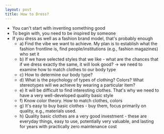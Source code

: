 ```yaml
---
layout: post
title: How to Dress?
---
```


- You can't start with inventing something good
- To begin with, you need to be inspired by someone
- If you dress as well as a fashion brand model, that's probably enough
  - a) Find the vibe we want to achieve. My plan is to establish what the fashion frontline is, find people/institutions (e.g., fashion magazines) who set it
  - b) If we have selected styles that we like - what are the chances that if we dress exactly the same, it will look good? -> we need to examine how to match clothes to our body type
  - c) How to determine our body type?
  - d) What is the psychology of types of clothing? Colors? What stereotypes will we achieve by wearing a particular item?
  - e) It will be difficult to find interesting clothes. That's why we need to have a very well-developed quality basic style
  - f) Know color theory. How to match clothes, colors
  - g) It's easy to buy basic clothes - buy them, focus primarily on quality, e.g., materials used.
  - h) Quality basic clothes are a very good investment - these are everyday things, easy to use, potentially very valuable, and lasting for years with practically zero maintenance cost

